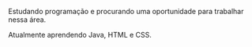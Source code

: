 Estudando programação e procurando uma oportunidade para trabalhar nessa área.

Atualmente aprendendo Java, HTML e CSS.



<!---
JosephSantos742/JosephSantos742 is a ✨ special ✨ repository because its `README.md` (this file) appears on your GitHub profile.
You can click the Preview link to take a look at your changes.
--->
